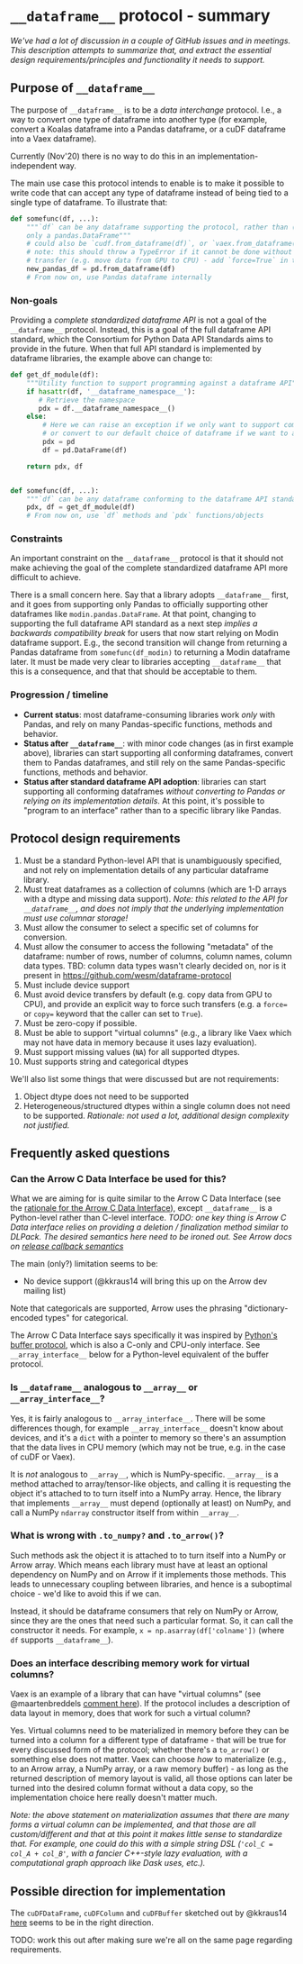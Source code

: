 # `__dataframe__` protocol - summary

_We've had a lot of discussion in a couple of GitHub issues and in meetings.
This description attempts to summarize that, and extract the essential design
requirements/principles and functionality it needs to support._

## Purpose of `__dataframe__`

The purpose of `__dataframe__` is to be a _data interchange_ protocol. I.e.,
a way to convert one type of dataframe into another type (for example,
convert a Koalas dataframe into a Pandas dataframe, or a cuDF dataframe into
a Vaex dataframe).

Currently (Nov'20) there is no way to do this in an implementation-independent way.

The main use case this protocol intends to enable is to make it possible to
write code that can accept any type of dataframe instead of being tied to a
single type of dataframe. To illustrate that:

```python
def somefunc(df, ...):
    """`df` can be any dataframe supporting the protocol, rather than (say)
    only a pandas.DataFrame"""
    # could also be `cudf.from_dataframe(df)`, or `vaex.from_dataframe(df)`
    # note: this should throw a TypeError if it cannot be done without a device
    # transfer (e.g. move data from GPU to CPU) - add `force=True` in that case
    new_pandas_df = pd.from_dataframe(df)
    # From now on, use Pandas dataframe internally
```

### Non-goals

Providing a _complete standardized dataframe API_ is not a goal of the
`__dataframe__` protocol. Instead, this is a goal of the full dataframe API
standard, which the Consortium for Python Data API Standards aims to provide
in the future. When that full API standard is implemented by dataframe
libraries, the example above can change to:

```python
def get_df_module(df):
    """Utility function to support programming against a dataframe API"""
    if hasattr(df, '__dataframe_namespace__'):
       # Retrieve the namespace 
       pdx = df.__dataframe_namespace__()  
    else:
        # Here we can raise an exception if we only want to support compliant dataframes,
        # or convert to our default choice of dataframe if we want to accept (e.g.) dicts
        pdx = pd
        df = pd.DataFrame(df)

    return pdx, df


def somefunc(df, ...):
    """`df` can be any dataframe conforming to the dataframe API standard"""
    pdx, df = get_df_module(df)
    # From now on, use `df` methods and `pdx` functions/objects
```

### Constraints

An important constraint on the `__dataframe__` protocol is that it should not
make achieving the goal of the complete standardized dataframe API more
difficult to achieve.

There is a small concern here. Say that a library adopts `__dataframe__` first,
and it goes from supporting only Pandas to officially supporting other
dataframes like `modin.pandas.DataFrame`. At that point, changing to
supporting the full dataframe API standard as a next step _implies a
backwards compatibility break_ for users that now start relying on Modin
dataframe support. E.g., the second transition will change from returning a
Pandas dataframe from `somefunc(df_modin)` to returning a Modin dataframe
later. It must be made very clear to libraries accepting `__dataframe__` that
this is a consequence, and that that should be acceptable to them.


### Progression / timeline

- **Current status**: most dataframe-consuming libraries work _only_ with
  Pandas, and rely on many Pandas-specific functions, methods and behavior.
- **Status after `__dataframe__`**: with minor code changes (as in first
  example above), libraries can start supporting all conforming dataframes,
  convert them to Pandas dataframes, and still rely on the same
  Pandas-specific functions, methods and behavior.
- **Status after standard dataframe API adoption**: libraries can start
  supporting all conforming dataframes _without converting to Pandas or
  relying on its implementation details_. At this point, it's possible to
  "program to an interface" rather than to a specific library like Pandas.


## Protocol design requirements

1. Must be a standard Python-level API that is unambiguously specified, and
   not rely on implementation details of any particular dataframe library.
2. Must treat dataframes as a collection of columns (which are 1-D arrays
   with a dtype and missing data support).
   _Note: this related to the API for `__dataframe__`, and does not imply
   that the underlying implementation must use columnar storage!_
3. Must allow the consumer to select a specific set of columns for conversion.
4. Must allow the consumer to access the following "metadata" of the dataframe:
   number of rows, number of columns, column names, column data types.
   TBD: column data types wasn't clearly decided on, nor is it present in https://github.com/wesm/dataframe-protocol
5. Must include device support
6. Must avoid device transfers by default (e.g. copy data from GPU to CPU),
   and provide an explicit way to force such transfers (e.g. a `force=` or
   `copy=` keyword that the caller can set to `True`).
7. Must be zero-copy if possible.
8. Must be able to support "virtual columns" (e.g., a library like Vaex which
   may not have data in memory because it uses lazy evaluation).
9. Must support missing values (`NA`) for all supported dtypes.
10. Must supports string and categorical dtypes

We'll also list some things that were discussed but are not requirements:

1. Object dtype does not need to be supported
2. Heterogeneous/structured dtypes within a single column does not need to be
   supported.
   _Rationale: not used a lot, additional design complexity not justified._


## Frequently asked questions

### Can the Arrow C Data Interface be used for this?

What we are aiming for is quite similar to the Arrow C Data Interface (see
the [rationale for the Arrow C Data Interface](https://arrow.apache.org/docs/format/CDataInterface.html#rationale)),
except `__dataframe__` is a Python-level rather than C-level interface.
_TODO: one key thing is Arrow C Data interface relies on providing a deletion
/ finalization method similar to DLPack. The desired semantics here need to
be ironed out. See Arrow docs on [release callback semantics](https://arrow.apache.org/docs/format/CDataInterface.html#release-callback-semantics-for-consumers)_

The main (only?) limitation seems to be:
- No device support (@kkraus14 will bring this up on the Arrow dev mailing list)

Note that categoricals are supported, Arrow uses the phrasing
"dictionary-encoded types" for categorical.

The Arrow C Data Interface says specifically it was inspired by [Python's
buffer protocol](https://docs.python.org/3/c-api/buffer.html), which is also
a C-only and CPU-only interface. See `__array_interface__` below for a
Python-level equivalent of the buffer protocol.


### Is `__dataframe__` analogous to `__array__` or `__array_interface__`?

Yes, it is fairly analogous to `__array_interface__`. There will be some
differences though, for example `__array_interface__` doesn't know about
devices, and it's a `dict` with a pointer to memory so there's an assumption
that the data lives in CPU memory (which may not be true, e.g. in the case of
cuDF or Vaex).

It is _not_ analogous to `__array__`, which is NumPy-specific. `__array__` is a
method attached to array/tensor-like objects, and calling it is requesting
the object it's attached to to turn itself into a NumPy array. Hence, the
library that implements `__array__` must depend (optionally at least) on
NumPy, and call a NumPy `ndarray` constructor itself from within `__array__`.


### What is wrong with `.to_numpy?` and `.to_arrow()`? 

Such methods ask the object it is attached to to turn itself into a NumPy or
Arrow array. Which means each library must have at least an optional
dependency on NumPy and on Arrow if it implements those methods. This leads
to unnecessary coupling between libraries, and hence is a suboptimal choice -
we'd like to avoid this if we can.

Instead, it should be dataframe consumers that rely on NumPy or Arrow, since
they are the ones that need such a particular format. So, it can call the
constructor it needs. For example, `x = np.asarray(df['colname'])` (where
`df` supports `__dataframe__`).


### Does an interface describing memory work for virtual columns?

Vaex is an example of a library that can have "virtual columns" (see @maartenbreddels
[comment here](https://github.com/data-apis/dataframe-api/issues/29#issuecomment-686373569)).
If the protocol includes a description of data layout in memory, does that
work for such a virtual column?

Yes. Virtual columns need to be materialized in memory before they can be
turned into a column for a different type of dataframe - that will be true
for every discussed form of the protocol; whether there's a `to_arrow()` or
something else does not matter. Vaex can choose _how_ to materialize (e.g.,
to an Arrow array, a NumPy array, or a raw memory buffer) - as long as the
returned description of memory layout is valid, all those options can later
be turned into the desired column format without a data copy, so the
implementation choice here really doesn't matter much.

_Note: the above statement on materialization assumes that there are many
forms a virtual column can be implemented, and that those are all
custom/different and that at this point it makes little sense to standardize
that. For example, one could do this with a simple string DSL (`'col_C =
col_A + col_B'`, with a fancier C++-style lazy evaluation, with a
computational graph approach like Dask uses, etc.)._


## Possible direction for implementation

The `cuDFDataFrame`, `cuDFColumn` and `cuDFBuffer` sketched out by @kkraus14
[here](https://github.com/data-apis/dataframe-api/issues/29#issuecomment-685123386)
seems to be in the right direction.

TODO: work this out after making sure we're all on the same page regarding requirements.
